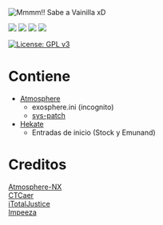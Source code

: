 
![Mmmm!! Sabe a Vainilla xD](https://github.com/user-attachments/assets/81116224-b146-4076-a5b6-11db7d8b7f9c)


![](https://img.shields.io/github/v/release/Atmosphere-NX/Atmosphere?color=green&label=atmosphere&style=flat)
![](https://img.shields.io/github/v/release/CTCaer/Hekate?color=green&label=hekate&style=flat)
![](https://img.shields.io/github/v/release/impeeza/sys-patch?color=green&label=sys-patch&style=flat)
![](https://img.shields.io/github/v/release/rashevskyv/dbi?filter=658*&color=red&label=DBI&style=flat)

[![License: GPL v3](https://img.shields.io/badge/License-GPLv3-blue.svg)](https://www.gnu.org/licenses/gpl-3.0)



Contiene
=====
- [Atmosphere](https://github.com/Atmosphere-NX/Atmosphere)
  * exosphere.ini (incognito)
  * [sys-patch](https://github.com/impeeza/sys-patch)
- [Hekate](https://github.com/CTCaer/hekate)
  * Entradas de inicio (Stock y Emunand)


Creditos
=====
[Atmosphere-NX](https://github.com/Atmosphere-NX)\
[CTCaer](https://github.com/CTCaer)\
[iTotalJustice](https://github.com/ITotalJustice)\
[Impeeza](https://github.com/impeeza/)


